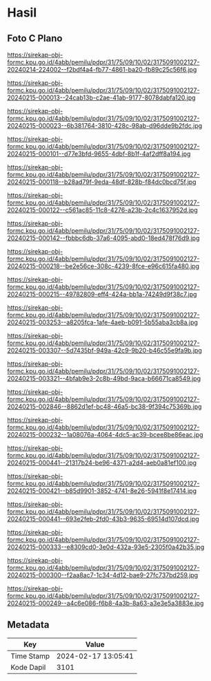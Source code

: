 # Hasil

## Foto C Plano

https://sirekap-obj-formc.kpu.go.id/4abb/pemilu/pdpr/31/75/09/10/02/3175091002127-20240214-224002--f2bdf4a4-fb77-4861-ba20-fb89c25c56f6.jpg

https://sirekap-obj-formc.kpu.go.id/4abb/pemilu/pdpr/31/75/09/10/02/3175091002127-20240215-000013--24cab13b-c2ae-41ab-9177-8078dabfa120.jpg

https://sirekap-obj-formc.kpu.go.id/4abb/pemilu/pdpr/31/75/09/10/02/3175091002127-20240215-000023--6b381764-3810-428c-98ab-d96dde9b2fdc.jpg

https://sirekap-obj-formc.kpu.go.id/4abb/pemilu/pdpr/31/75/09/10/02/3175091002127-20240215-000101--d77e3bfd-9655-4dbf-8b1f-4af2dff8a194.jpg

https://sirekap-obj-formc.kpu.go.id/4abb/pemilu/pdpr/31/75/09/10/02/3175091002127-20240215-000118--b28ad79f-9eda-48df-828b-f84dc0bcd75f.jpg

https://sirekap-obj-formc.kpu.go.id/4abb/pemilu/pdpr/31/75/09/10/02/3175091002127-20240215-000122--c561ac85-11c8-4276-a23b-2c4c1637952d.jpg

https://sirekap-obj-formc.kpu.go.id/4abb/pemilu/pdpr/31/75/09/10/02/3175091002127-20240215-000142--fbbbc6db-37a6-4095-abd0-18ed478f76d9.jpg

https://sirekap-obj-formc.kpu.go.id/4abb/pemilu/pdpr/31/75/09/10/02/3175091002127-20240215-000218--be2e56ce-308c-4239-8fce-e96c615fa480.jpg

https://sirekap-obj-formc.kpu.go.id/4abb/pemilu/pdpr/31/75/09/10/02/3175091002127-20240215-000215--49782809-eff4-424a-bb1a-74249d9f38c7.jpg

https://sirekap-obj-formc.kpu.go.id/4abb/pemilu/pdpr/31/75/09/10/02/3175091002127-20240215-003253--a8205fca-1afe-4aeb-b091-5b55aba3cb8a.jpg

https://sirekap-obj-formc.kpu.go.id/4abb/pemilu/pdpr/31/75/09/10/02/3175091002127-20240215-003307--5d7435bf-949a-42c9-9b20-b46c55e9fa9b.jpg

https://sirekap-obj-formc.kpu.go.id/4abb/pemilu/pdpr/31/75/09/10/02/3175091002127-20240215-003321--4bfab9e3-2c8b-49bd-9aca-b66671ca8549.jpg

https://sirekap-obj-formc.kpu.go.id/4abb/pemilu/pdpr/31/75/09/10/02/3175091002127-20240215-002846--8862d1ef-bc48-46a5-bc38-9f394c75369b.jpg

https://sirekap-obj-formc.kpu.go.id/4abb/pemilu/pdpr/31/75/09/10/02/3175091002127-20240215-000232--1a08076a-4064-4dc5-ac39-bcee8be86eac.jpg

https://sirekap-obj-formc.kpu.go.id/4abb/pemilu/pdpr/31/75/09/10/02/3175091002127-20240215-000441--21317b24-be96-4371-a2d4-aeb0a81ef100.jpg

https://sirekap-obj-formc.kpu.go.id/4abb/pemilu/pdpr/31/75/09/10/02/3175091002127-20240215-000421--b85d9901-3852-4741-8e26-5941f8e17414.jpg

https://sirekap-obj-formc.kpu.go.id/4abb/pemilu/pdpr/31/75/09/10/02/3175091002127-20240215-000441--693e2feb-2fd0-43b3-9635-69514d107dcd.jpg

https://sirekap-obj-formc.kpu.go.id/4abb/pemilu/pdpr/31/75/09/10/02/3175091002127-20240215-000333--e8309cd0-3e0d-432a-93e5-2305f0a42b35.jpg

https://sirekap-obj-formc.kpu.go.id/4abb/pemilu/pdpr/31/75/09/10/02/3175091002127-20240215-000300--f2aa8ac7-1c34-4d12-bae9-27fc737bd259.jpg

https://sirekap-obj-formc.kpu.go.id/4abb/pemilu/pdpr/31/75/09/10/02/3175091002127-20240215-000249--a4c6e086-f6b8-4a3b-8a63-a3e3e5a3883e.jpg


## Metadata

| Key        | Value               |
| ---------- | ------------------- |
| Time Stamp | 2024-02-17 13:05:41 |
| Kode Dapil | 3101                |



